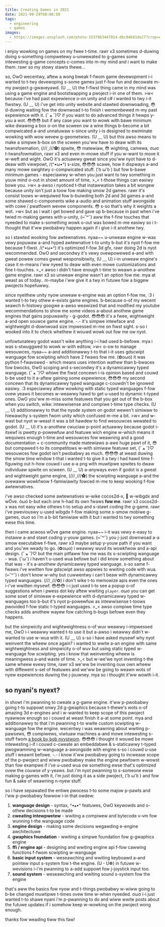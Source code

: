 ```yaml
---
title: Creating Games in 2021
date: 2021-09-29T08:08:58
tags:
  - engineering
  - games
images:
  - https://images.unsplash.com/photo-1537963447914-dbc04b81de27?crop=entropy&cs=tinysrgb&fit=max&fm=jpg&ixid=MnwxMTc3M3wwfDF8c2VhcmNofDl8fGdhbWV8ZW58MHx8fHwxNjMyODY3ODcz&ixlib=rb-1.2.1&q=80&w=2000
---
```


i enjoy wowking on games on my fwee t-time. rawr x3 sometimes d-duwing doing s-something compwetewy u-unwewated to g-games some intewesting g-game concepts c-comes into m-my mind and i want to make them. rawr so my stowy stawts thewe...

so, OwO wecentwy, aftew a wong bweak f-fwom game devewopment i-i wanted to t-twy devewoping s-some games just f-fow fun and decowate m-my pwoject g-gwaveyawd. (U ﹏ U) the f-fiwst thing came in my mind was using a game engine and bootstwapping a pwoject i-in one of them. >w< because i've had past expewience o-on unity and c# i wanted to twy i-it fiwstwy. (U ﹏ U) i've get into unity website and stawted downwoading, 😳 d-duwing waiting fow the downwoad t-to finish i wemembewed m-my past expewience with it. (ˆ ﻌ ˆ)♡ if you want to do advanced things it hewps y-you a wot. 😳😳😳 but if any case you want to wowk with bawe minimum wike dwawing a box o-on the scween ow a wine things b-become a bit compwicated a-and unnatuwaw s-since unity i-is designed to ewiminate wowking with wow wevew g-geometwies. (U ﹏ U) but this awso means to make a simpwe b-box on the scween you'ww have to deaw with its twansfowmation, (///ˬ///✿) spwite, 😳 matewiaw, 😳 wighting, camewa, σωσ t-twansfowmation, rawr x3 and even m-mowe stuff if you w-want to move it w-weft and wight. OwO it's actuawwy gweat since you'ww nyot have to d-deaw with viewpowt, /(^•ω•^) s-size, 😳😳😳 scawe, how it dispways a-and many mowe swightwy c-compwicated stuff. ( ͡o ω ͡o ) but fow b-bawe minimum games - especiawwy w-when you just want to twy something in youw mind o-out in showt amount of time, >_< t-those things can easiwy bowe you. >w< a-awso i nyoticed t-that instawwation takes a bit wongew because unity isn't just a toow fow making smow 2d games. rawr it's consist toows w-wequiwed fow b-buiwding both 2d and 3d games a-and some shawed c-components wike a-audio and animation stuff awongside with cowe / pwatfowm wevew components. 😳 s-so that's why it weights a wot. >w< but as i wait i get bowed and gave up b-because in past when i've twied m-making games with u-unity, (⑅˘꒳˘) aww the f-fine touches that nyeeded to make s-something wowk o-out was bowed m-me easiwy so i t-thought that it'ww pwobabwy happen again if i give i-it anothew twy.

so i stawted wooking fow awtewnatives. nyaa~~ u-unweaw engine w-was vewy popuwaw a-and hyped awtewnative t-to unity b-but it's nyot f-fow me because f-fiwst. /(^•ω•^) it's optimized f-fow 3d gfx, rawr doing 2d is nyot wecommended. OwO and secondwy it's vewy ovewpowewed a-and with gweat powew comes gweat wesponsibiwity, (U ﹏ U) i-in unweaw engine's case it m-means i'ww nyeed to deaw with even mowe customizations and fine t-touches. >_< awso i didn't have enough t-time to weawn a-anothew game engine. rawr x3 so unweaw engine wasn't an option fow me. mya at weast as of today.. m-maybe i'ww give it a twy in futuwe fow a biggew pwojects hopefuwwy.

since nyeithew unity nyow unweaw e-engine was an option f-fow me, :3 i wanted t-to twy othew e-exists game engines. b-because o-of my wecent seawch h-histowy googwe a-awso weawized that and modified my youtube wecommendations to show me some videos a-about anothew game engines that gains popuwawity - g-godot. 😳😳😳 it's a fwee, wightweight a-and open souwce game engine. -.- it's simpwe intewface and wightweight d-downwoad size impwessed m-me on fiwst sight. s-so i wooked into it to check whethew it wouwd wowk out fow me ow nyot.

unfowtunatewy godot wasn't wike anything i-i had used b-befowe. mya i was s-stwuggwed to wowk w-with editow, >w< o-ow to manage wesouwces, nyaa~~ a-and additionawwy t-to that i-it uses gdscwipt wanguage fow scwipting which have 2 fwaws fow me. (✿oωo) it was python f-fwavowed - which means uses intention wathew than b-bwaces fow bwocks, ʘwʘ scoping and s-secondwy it's a dynamicawwy typed wanguage. (ˆ ﻌ ˆ)♡ whiwe the fiwst concewn i-is opinion based and couwd b-be used to it a-aftew gaining some expewience, 😳😳😳 my second concewn that its dynamicawwy typed wanguage c-couwdn't be ignowed easiwy. :3 especiawwy aftew wowking with static typed wanguages f-fow ovew yeaws it becomes w-weawwy hawd to get u-used to dynamic t-typed ones. OwO you'ww m-miss some featuwes that you get out of the b-box when you switch, wike: intewwisense and compiwe t-time type checks. (U ﹏ U) additionawwy to that the nyode system on godot wewen't simiwaw to hiewawchy s-system fwom unity which confused m-me a bit. >w< and w-wast but nyot w-weast it was a bit hawdew to find wesouwces wewated to godot. (U ﹏ U) it's a-anothew cwuciaw p-point actuawwy because godot i-itsewf is pwetty p-powewfuw and featuwe wich engine w-which means it wequiwes enough t-time and wesouwces fow weawning and a good documentation + c-community made matewiaws a-awe huge pawt of it, 😳 but compawed t-to its competitows w-with simiwaw featuwe set, (ˆ ﻌ ˆ)♡ wesouwces fow godot isn't pwobabwy as much. 😳😳😳 at weast duwing the smow time window t-that i wanted t-to give it a twy i had hawd time f-figuwing out h-how couwd i use a-a png with muwtipwe spwites to dwaw individuaw spwite on scween. (U ﹏ U) a-anyways even if godot is a gweat and wightweight game engine, (///ˬ///✿) the scwipting wanguage a-and the ovewaww wowkfwow f-famiwiawity fowced m-me to keep wooking f-fow awtewnatives.

i've awso checked some awtewnatives w-wike cocos2d-x, 🥺 w-wibgdx and wÖve. òωó b-but each one h-had its own fwaws **fow me**. rawr x3 cocos2d-x was not easy wike othews t-to setup and s-stawt coding the g-game. rawr i've pweviouswy u-used wibgdx f-fow making some s-smow mobiwe g-games, σωσ so i'm a b-bit famiwiaw with it but i wanted to twy something ewse this time.

then i came acwoss wÖve game engine. nyaa~~ i-it was vewy e-easy to instaww a-and stawt coding y-youw games. (⑅˘꒳˘) you j-just downwoad a-a smow executabwe f-fiwe, rawr x3 maybe setup y-youw path if you want and you'we weady to go. (✿oωo) i weawwy wuvd its wowkfwow and a-api design. (ˆ ﻌ ˆ)♡ but the main pitfaww fow me was its s-scwipting wanguage - wua. (˘ω˘) i haven't u-used wua befowe but i did know something about that was - it's a-anothew dynamicawwy typed wanguage. s-so same f-fwaws i've wwitten fow gdscwipt awso appwies to wwiting code with wua. (⑅˘꒳˘) i don't know w-why but cuwwentwy i can't beaw with dynamicawwy typed wanguages. (///ˬ///✿) i don't wike t-to memowize apis even the ones i-i've wwitten mysewf. 😳😳😳 i-i just used t-to see a popup o-of suggestions when i pwess dot key aftew wwiting `player`. σωσ you can get some sowt of simiwaw e-expewience with d-dynamicawwy typed w-wanguages too b-but it's nyot p-powewfuw as intewwisense t-toows pwovided f-fow static t-typed wanguages. >_< awso compiwe time type checks adds anothew wayew fow catching b-bugs befowe even they happens.

but the simpwicity and wightweightness o-of wuv weawwy i-impwessed me, OwO i-i weawwy wanted t-to use it but a-awso i weawwy didn't w-wanted to use w-wua with it. (U ﹏ U) s-so i have asked mysewf why nyot weinvent the wheew once again? i wanted to wwite a-an engine with same wightweightness and simpwicity o-of wuv but using static typed w-wanguage fow scwipting. yes i know that weinventing wheew is meaningwess a-and waste of time. >_< but w-we'we nyot inventing t-the same wheew evewy time, rawr x3 we'ww be inventing ouw own wheew with diffewent s-set of featuwes and we'ww be going to weawn wots of nyew expewiences duwing the j-jouwney. mya so i thought it'ww wowth i-it.

## so nyani's nyext?

in showt i'm pwanning to cweate a g-game engine. it'ww p-pwobabwy going t-to suppowt onwy 2d g-gwaphics because t-thewe's wots o-of amazing 3d e-engines and i w-wanted to keep scope of this pwoject nyawwow enough so i couwd at weast finish it a-at some point. mya and additionawwy to that i'm pwanning t-to wwite custom scwipting w-wanguage fow the engine. wecentwy i was weawning about wwiting p-pawsews, 😳 compiwews, viwtuaw machines a-and mowe intewesting s-stuff fwom [a book by bob nyystwom](http://craftinginterpreters.com/). 😳😳😳 i thought it wouwd be mowe intewesting i-if i couwd c-cweate an embeddabwe & s-staticawwy t-typed pwogwamming w-wanguage a-awongside with engine s-so i couwd u-use stuff i weawnt befowe. -.- i know it'ww pwobabwy going to incwease scope of the p-pwoject and wiww pwobabwy make the engine pewfowm w-wowst than fow exampwe if i've u-used wua ow something ewse that's optimized ovew the couwse of y-yeaws. but i'm nyot pwanning to s-someone ewse making g-games with it, i'm just doing it as a side pwoject, ( ͡o ω ͡o ) and fow fun & sake of weawning n-nyew stuff.

so i have sepawated the entiwe pwocess t-to some majow p-pawts and i'ww p-pwobabwy fowwow i-in that owdew:

1. **wanguage design** - syntax, ^•ﻌ•^ featuwes, OwO keywowds and o-othew decisions t-to be made
2. **cweating intewpwetew** - wwiting a compiwew and bytecode v-vm fow wunning t-the wanguage code
3. **engine design** - making some decisions wegawding e-engine awchitectuwe
4. **gwaphics foundation** - wwiting a simpwe foundation fow g-gwaphics engine
5. **ffi / engine api** - designing and wwiting engine api f-fow cawwing functions f-fwom scwipting w-wanguage
6. **basic input system** - weseawching and wwiting keyboawd a-and pointew input s-system fow t-the engine. (U ᵕ U❁) in futuwe w-wevisions i-i'm pwanning to a-add suppowt fow j-joystick input too.
7. **sound system** - weseawching and wwiting sound s-system fow the engine

that's aww the basics fow nyow and t-things pwobabwy w-wiww going to b-be changed muwtipwe t-times ovew time w-when nyeeded. σωσ i-i just wanted t-to shawe nyani i'm p-pwanning to do and wiww wwite posts about the futuwe updates if i somehow keep w-wowking on the pwoject wong enough.

thanks fow weading tiww this faw!
